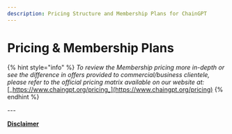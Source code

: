 ```yaml
---
description: Pricing Structure and Membership Plans for ChainGPT
---
```


# Pricing & Membership Plans

{% hint style="info" %}
_To review the Membership pricing more in-depth or see the difference in offers provided to commercial/business clientele, please refer to the official pricing matrix available on our website at:_ [_https://www.chaingpt.org/pricing_](https://www.chaingpt.org/pricing)
{% endhint %}

\---

[**Disclaimer**](../../misc/legal-docs/disclaimer.md)
